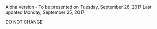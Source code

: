 Alpha Version - To be presented on Tuesday, September 26, 2017
Last updated Monday, September 25, 2017

DO NOT CHANGE

